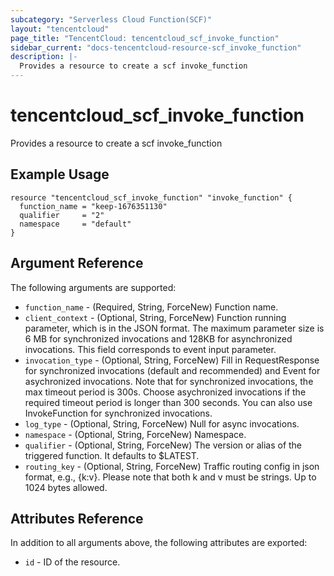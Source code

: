 ```yaml
---
subcategory: "Serverless Cloud Function(SCF)"
layout: "tencentcloud"
page_title: "TencentCloud: tencentcloud_scf_invoke_function"
sidebar_current: "docs-tencentcloud-resource-scf_invoke_function"
description: |-
  Provides a resource to create a scf invoke_function
---
```


# tencentcloud_scf_invoke_function

Provides a resource to create a scf invoke_function

## Example Usage

```hcl
resource "tencentcloud_scf_invoke_function" "invoke_function" {
  function_name = "keep-1676351130"
  qualifier     = "2"
  namespace     = "default"
}
```

## Argument Reference

The following arguments are supported:

* `function_name` - (Required, String, ForceNew) Function name.
* `client_context` - (Optional, String, ForceNew) Function running parameter, which is in the JSON format. The maximum parameter size is 6 MB for synchronized invocations and 128KB for asynchronized invocations. This field corresponds to event input parameter.
* `invocation_type` - (Optional, String, ForceNew) Fill in RequestResponse for synchronized invocations (default and recommended) and Event for asychronized invocations. Note that for synchronized invocations, the max timeout period is 300s. Choose asychronized invocations if the required timeout period is longer than 300 seconds. You can also use InvokeFunction for synchronized invocations.
* `log_type` - (Optional, String, ForceNew) Null for async invocations.
* `namespace` - (Optional, String, ForceNew) Namespace.
* `qualifier` - (Optional, String, ForceNew) The version or alias of the triggered function. It defaults to $LATEST.
* `routing_key` - (Optional, String, ForceNew) Traffic routing config in json format, e.g., {k:v}. Please note that both k and v must be strings. Up to 1024 bytes allowed.

## Attributes Reference

In addition to all arguments above, the following attributes are exported:

* `id` - ID of the resource.



